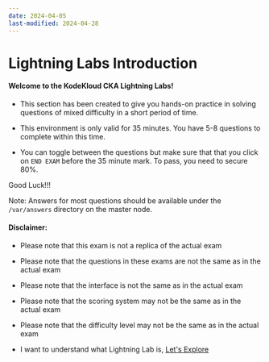 ```yaml
---
date: 2024-04-05
last-modified: 2024-04-28
---
```

# Lightning Labs Introduction

  #### Welcome to the KodeKloud CKA Lightning Labs!
   
  - This section has been created to give you hands-on practice in solving questions of mixed difficulty in a short period of time.
   
  - This environment is only valid for 35 minutes. You have 5-8 questions to complete within this time.
   
  - You can toggle between the questions but make sure that that you click on `END EXAM` before the 35 minute mark. To pass, you need to secure 80%.
   
   Good Luck!!!
   
   Note: Answers for most questions should be available under the `/var/answers` directory on the master node.
   
   
  #### Disclaimer:
   
  - Please note that this exam is not a replica of the actual exam
  - Please note that the questions in these exams are not the same as in the actual exam
  - Please note that the interface is not the same as in the actual exam
  - Please note that the scoring system may not be the same as in the actual exam
  - Please note that the difficulty level may not be the same as in the actual exam
   
   
  - I want to understand what Lightning Lab is, [Let's Explore](https://kodekloud.com/topic/lightning-lab-introduction/)

